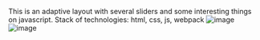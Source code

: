 This is an adaptive layout with several sliders and some interesting things on javascript.
Stack of technologies: html, css, js, webpack
![image](https://github.com/user-attachments/assets/874c55b0-afb8-4afb-bf2a-0263e7a64c8d)
![image](https://github.com/user-attachments/assets/af25aa13-2d24-4f7f-9880-ce3bc22f267f)
